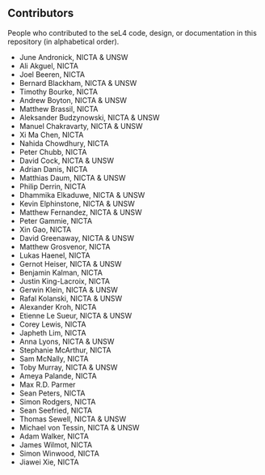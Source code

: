 Contributors
------------

People who contributed to the seL4 code, design, or documentation in this
repository (in alphabetical order).

* June Andronick, NICTA & UNSW
* Ali Akguel, NICTA
* Joel Beeren, NICTA
* Bernard Blackham, NICTA & UNSW
* Timothy Bourke, NICTA
* Andrew Boyton, NICTA & UNSW
* Matthew Brassil, NICTA
* Aleksander Budzynowski, NICTA & UNSW
* Manuel Chakravarty, NICTA & UNSW
* Xi Ma Chen, NICTA
* Nahida Chowdhury, NICTA
* Peter Chubb, NICTA
* David Cock, NICTA & UNSW
* Adrian Danis, NICTA
* Matthias Daum, NICTA & UNSW
* Philip Derrin, NICTA
* Dhammika Elkaduwe, NICTA & UNSW
* Kevin Elphinstone, NICTA & UNSW
* Matthew Fernandez, NICTA & UNSW
* Peter Gammie, NICTA
* Xin Gao, NICTA
* David Greenaway, NICTA & UNSW
* Matthew Grosvenor, NICTA
* Lukas Haenel, NICTA
* Gernot Heiser, NICTA & UNSW
* Benjamin Kalman, NICTA
* Justin King-Lacroix, NICTA
* Gerwin Klein, NICTA & UNSW
* Rafal Kolanski, NICTA & UNSW
* Alexander Kroh, NICTA
* Etienne Le Sueur, NICTA & UNSW
* Corey Lewis, NICTA
* Japheth Lim, NICTA
* Anna Lyons, NICTA & UNSW
* Stephanie McArthur, NICTA
* Sam McNally, NICTA
* Toby Murray, NICTA & UNSW
* Ameya Palande, NICTA
* Max R.D. Parmer
* Sean Peters, NICTA
* Simon Rodgers, NICTA
* Sean Seefried, NICTA
* Thomas Sewell, NICTA & UNSW
* Michael von Tessin, NICTA & UNSW
* Adam Walker, NICTA
* James Wilmot, NICTA
* Simon Winwood, NICTA
* Jiawei Xie, NICTA
